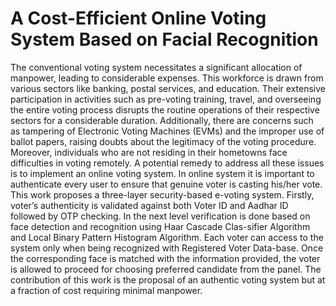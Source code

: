 # A Cost-Efficient Online Voting System Based on Facial Recognition

The conventional voting system necessitates a significant allocation of manpower, leading to considerable expenses. This workforce is drawn from various sectors like banking, postal services, and education. Their extensive participation in activities such as pre-voting training, travel, and overseeing the entire voting process disrupts the routine operations of their respective sectors for a considerable duration. Additionally, there are concerns such as tampering of Electronic Voting Machines (EVMs) and the improper use of ballot papers, raising doubts about the legitimacy of the voting procedure. Moreover, individuals who are not residing in their hometowns face difficulties in voting remotely. A potential remedy to address all these issues is to implement an online voting system. In online system it is important to authenticate every user to ensure that genuine voter is casting his/her vote. This  work proposes a three-layer security-based e-voting system. Firstly, voter’s authenticity is validated against both Voter ID and Aadhar ID followed by OTP checking. In the next level verification is done based on face detection and recognition using Haar Cascade Clas-sifier Algorithm and Local Binary Pattern Histogram Algorithm. Each voter can access to the system only when being recognized with Registered Voter Data-base. Once the corresponding face is matched with the information provided, the voter is allowed to proceed for choosing preferred candidate from the panel. The contribution of this  work is the proposal of an authentic voting system but at a fraction of cost requiring minimal manpower.
